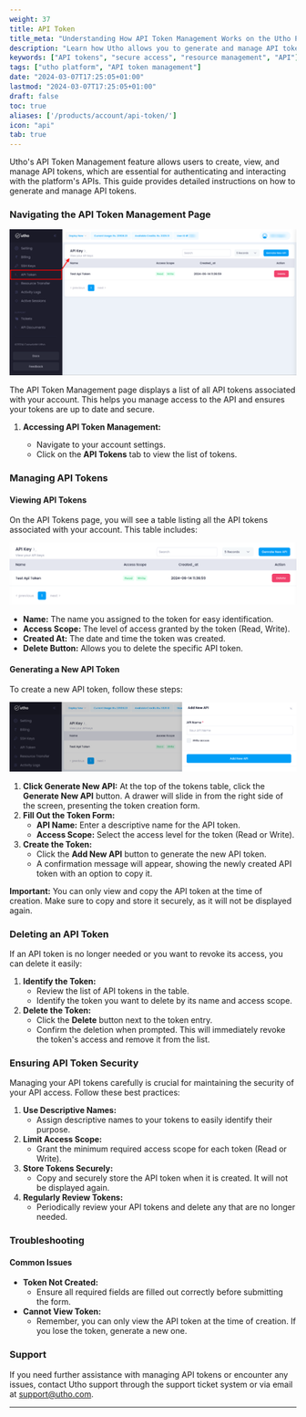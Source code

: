 ```yaml
---
weight: 37
title: API Token
title_meta: "Understanding How API Token Management Works on the Utho Platform"
description: "Learn how Utho allows you to generate and manage API tokens, enabling secure and controlled access to your account's resources."
keywords: ["API tokens", "secure access", "resource management", "API"]
tags: ["utho platform", "API token management"]
date: "2024-03-07T17:25:05+01:00"
lastmod: "2024-03-07T17:25:05+01:00"
draft: false
toc: true
aliases: ['/products/account/api-token/']
icon: "api"
tab: true
---
```


Utho's API Token Management feature allows users to create, view, and manage API tokens, which are essential for authenticating and interacting with the platform's APIs. This guide provides detailed instructions on how to generate and manage API tokens.

### Navigating the API Token Management Page

![1719001433037](image/apiToken/1719001433037.png)

The API Token Management page displays a list of all API tokens associated with your account. This helps you manage access to the API and ensures your tokens are up to date and secure.

1. **Accessing API Token Management:**

   * Navigate to your account settings.
   * Click on the **API Tokens** tab to view the list of tokens.

### Managing API Tokens

#### Viewing API Tokens

On the API Tokens page, you will see a table listing all the API tokens associated with your account. This table includes:

![1719001364493](image/apiToken/1719001364493.png)

* **Name:** The name you assigned to the token for easy identification.
* **Access Scope:** The level of access granted by the token (Read, Write).
* **Created At:** The date and time the token was created.
* **Delete Button:** Allows you to delete the specific API token.

#### Generating a New API Token

To create a new API token, follow these steps:

![1719001376448](image/apiToken/1719001376448.png)

1. **Click Generate New API:**
   At the top of the tokens table, click the **Generate New API** button. A drawer will slide in from the right side of the screen, presenting the token creation form.
2. **Fill Out the Token Form:**
   * **API Name:** Enter a descriptive name for the API token.
   * **Access Scope:** Select the access level for the token (Read or Write).
3. **Create the Token:**
   * Click the **Add New API** button to generate the new API token.
   * A confirmation message will appear, showing the newly created API token with an option to copy it.

**Important:** You can only view and copy the API token at the time of creation. Make sure to copy and store it securely, as it will not be displayed again.

### Deleting an API Token

If an API token is no longer needed or you want to revoke its access, you can delete it easily:

1. **Identify the Token:**
   * Review the list of API tokens in the table.
   * Identify the token you want to delete by its name and access scope.
2. **Delete the Token:**
   * Click the **Delete** button next to the token entry.
   * Confirm the deletion when prompted. This will immediately revoke the token's access and remove it from the list.

### Ensuring API Token Security

Managing your API tokens carefully is crucial for maintaining the security of your API access. Follow these best practices:

1. **Use Descriptive Names:**
   * Assign descriptive names to your tokens to easily identify their purpose.
2. **Limit Access Scope:**
   * Grant the minimum required access scope for each token (Read or Write).
3. **Store Tokens Securely:**
   * Copy and securely store the API token when it is created. It will not be displayed again.
4. **Regularly Review Tokens:**
   * Periodically review your API tokens and delete any that are no longer needed.

### Troubleshooting

#### Common Issues

* **Token Not Created:**
  * Ensure all required fields are filled out correctly before submitting the form.
* **Cannot View Token:**
  * Remember, you can only view the API token at the time of creation. If you lose the token, generate a new one.

### Support

If you need further assistance with managing API tokens or encounter any issues, contact Utho support through the support ticket system or via email at [support@utho.com]().

---
